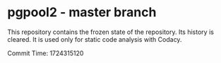 # pgpool2 - master branch

This repository contains the frozen state of the repository.
Its history is cleared. It is used only for static code
analysis with Codacy.

Commit Time: 1724315120